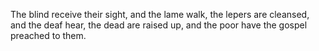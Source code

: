 The blind receive their sight, and the lame walk, the lepers are cleansed, and the deaf hear, the dead are raised up, and the poor have the gospel preached to them.
